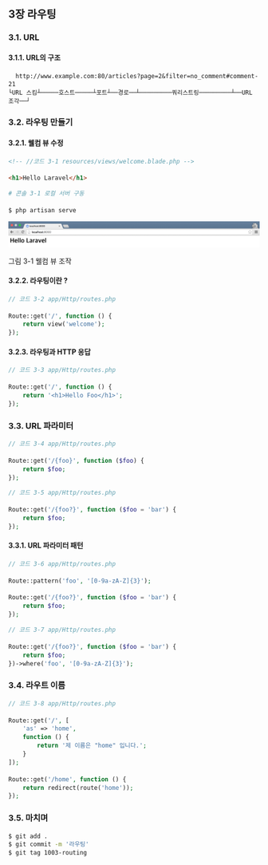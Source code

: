 
## 3장 라우팅

### 3.1. URL

#### 3.1.1. URL의 구조

```
  http://www.example.com:80/articles?page=2&filter=no_comment#comment-21
└URL 스킴┴─────호스트─────┴포트┴──경로──┴─────────쿼리스트링─────────┴──URL 조각──┘
```

### 3.2. 라우팅 만들기

#### 3.2.1. 웰컴 뷰 수정

```html
<!-- //코드 3-1 resources/views/welcome.blade.php -->

<h1>Hello Laravel</h1>
```

```sh
# 콘솔 3-1 로컬 서버 구동

$ php artisan serve
```

![](images/3-1.png)

그림 3-1 웰컴 뷰 조작

#### 3.2.2. 라우팅이란 ?

```php
// 코드 3-2 app/Http/routes.php

Route::get('/', function () {
    return view('welcome');
});
```

#### 3.2.3. 라우팅과 HTTP 응답

```php
// 코드 3-3 app/Http/routes.php

Route::get('/', function () {
    return '<h1>Hello Foo</h1>';
});
```

### 3.3. URL 파라미터

```php
// 코드 3-4 app/Http/routes.php

Route::get('/{foo}', function ($foo) {
    return $foo;
});
```

```php
// 코드 3-5 app/Http/routes.php

Route::get('/{foo?}', function ($foo = 'bar') {
    return $foo;
});
```

#### 3.3.1. URL 파라미터 패턴

```php
// 코드 3-6 app/Http/routes.php

Route::pattern('foo', '[0-9a-zA-Z]{3}');

Route::get('/{foo?}', function ($foo = 'bar') {
    return $foo;
});
```

```php
// 코드 3-7 app/Http/routes.php

Route::get('/{foo?}', function ($foo = 'bar') {
    return $foo;
})->where('foo', '[0-9a-zA-Z]{3}');
```

### 3.4. 라우트 이름

```php
// 코드 3-8 app/Http/routes.php

Route::get('/', [
    'as' => 'home',
    function () {
        return '제 이름은 "home" 입니다.';
    }
]);

Route::get('/home', function () {
    return redirect(route('home'));
});
```

### 3.5. 마치며

```sh
$ git add .
$ git commit -m '라우팅'
$ git tag 1003-routing
```
